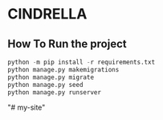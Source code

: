 # CINDRELLA

## How To Run the project
```py
python -m pip install -r requirements.txt
python manage.py makemigrations
python manage.py migrate
python manage.py seed
python manage.py runserver
```

"# my-site" 
